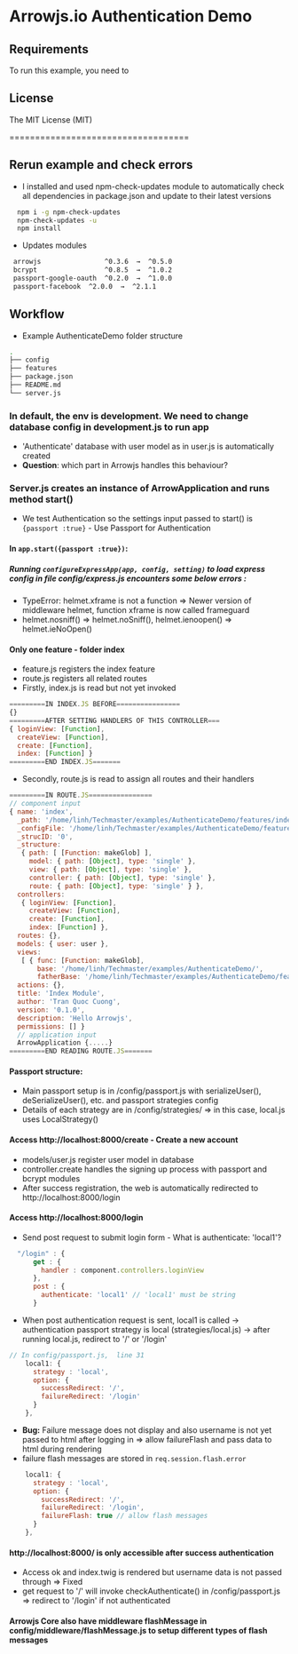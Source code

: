 Arrowjs.io Authentication Demo
=====================
## Requirements
To run this example, you need to 


## License

The MIT License (MIT)

===================================
## Rerun example and check errors
* I installed and used npm-check-updates module to automatically check all dependencies in package.json and update to their latest versions
```bash
  npm i -g npm-check-updates
  npm-check-updates -u
  npm install
```
* Updates modules
```bash
 arrowjs                ^0.3.6  →  ^0.5.0
 bcrypt                 ^0.8.5  →  ^1.0.2
 passport-google-oauth  ^0.2.0  →  ^1.0.0
 passport-facebook  ^2.0.0  →  ^2.1.1
```
## Workflow
* Example AuthenticateDemo folder structure 
```bash
.
├── config
├── features
├── package.json
├── README.md
└── server.js
```

### In default, the env is development. We need to change database config in development.js to run app
* 'Authenticate' database with user model as in user.js is automatically created
* **Question**: which part in Arrowjs handles this behaviour?
### Server.js creates an instance of ArrowApplication and runs method start()

* We test Authentication so the settings input passed to start() is  `{passport :true}` - Use Passport for Authentication

#### In `app.start({passport :true})`:
##### Running `configureExpressApp(app, config, setting)` to load express config in file config/express.js encounters some below errors :
* TypeError: helmet.xframe is not a function => Newer version of middleware helmet, function xframe is now called frameguard
* helmet.nosniff() => helmet.noSniff(), helmet.ienoopen() => helmet.ieNoOpen()

#### Only one feature - folder index
* feature.js registers the index feature
* route.js registers all related routes
* Firstly, index.js is read but not yet invoked 
```js
=========IN INDEX.JS BEFORE================
{}
=========AFTER SETTING HANDLERS OF THIS CONTROLLER===
{ loginView: [Function],
  createView: [Function],
  create: [Function],
  index: [Function] }
=========END INDEX.JS=======
```
* Secondly, route.js is read to assign all routes and their handlers 
```js
=========IN ROUTE.JS================
// component input
{ name: 'index',
  _path: '/home/linh/Techmaster/examples/AuthenticateDemo/features/index',
  _configFile: '/home/linh/Techmaster/examples/AuthenticateDemo/features/index/feature.js',
  _strucID: '0',
  _structure:
   { path: [ [Function: makeGlob] ],
     model: { path: [Object], type: 'single' },
     view: { path: [Object], type: 'single' },
     controller: { path: [Object], type: 'single' },
     route: { path: [Object], type: 'single' } },
  controllers:
   { loginView: [Function],
     createView: [Function],
     create: [Function],
     index: [Function] },
  routes: {},
  models: { user: user },
  views:
   [ { func: [Function: makeGlob],
       base: '/home/linh/Techmaster/examples/AuthenticateDemo/',
       fatherBase: '/home/linh/Techmaster/examples/AuthenticateDemo/features/index' } ],
  actions: {},
  title: 'Index Module',
  author: 'Tran Quoc Cuong',
  version: '0.1.0',
  description: 'Hello Arrowjs',
  permissions: [] }
  // application input
  ArrowApplication {.....}
=========END READING ROUTE.JS=======
```
#### Passport structure:
* Main passport setup is in /config/passport.js with serializeUser(), deSerializeUser(), etc. and passport strategies config
* Details of each strategy are in /config/strategies/ => in this case, local.js uses LocalStrategy()

#### Access http://localhost:8000/create - Create a new account
* models/user.js register user model in database
* controller.create handles the signing up process with passport and bcrypt modules
* After success registration, the web is automatically redirected to http://localhost:8000/login

#### Access http://localhost:8000/login
* Send post request to submit login form - What is authenticate: 'local1'? 

```js
  "/login" : {
      get : {
        handler : component.controllers.loginView
      },
      post : {
        authenticate: 'local1' // 'local1' must be string
      }
```

* When post authentication request is sent, local1 is called -> authentication passport strategy is local (strategies/local.js) -> after running local.js, redirect to '/' or '/login'
```js
// In config/passport.js,  line 31
    local1: {
      strategy : 'local',
      option: {
        successRedirect: '/',
        failureRedirect: '/login'
      }
    },
```
* **Bug:** Failure message does not display and also username is not yet passed to html after logging in   => allow failureFlash and pass data to html during rendering 
* failure flash messages are stored in `req.session.flash.error`
```js
    local1: {
      strategy : 'local',
      option: {
        successRedirect: '/',
        failureRedirect: '/login',
        failureFlash: true // allow flash messages
      }
    },
```

#### http://localhost:8000/ is only accessible after success authentication 
* Access ok and index.twig is rendered but username data is not passed through => Fixed
* get request to '/' will invoke checkAuthenticate() in /config/passport.js => redirect to '/login' if not authenticated

#### Arrowjs Core also have middleware flashMessage in config/middleware/flashMessage.js to setup different types of flash messages